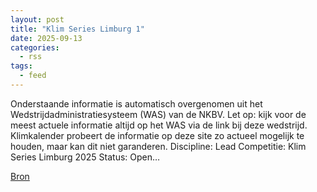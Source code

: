 ```yaml
---
layout: post
title: "Klim Series Limburg 1"
date: 2025-09-13
categories: 
  - rss
tags: 
  - feed
---
```


<p>Onderstaande informatie is automatisch overgenomen uit het Wedstrijdadministratiesysteem (WAS) van de NKBV. Let op: kijk voor de meest actuele informatie altijd op het WAS via de link bij deze wedstrijd. Klimkalender probeert de informatie op deze site zo actueel mogelijk te houden, maar kan dit niet garanderen. Discipline: Lead Competitie: Klim Series Limburg 2025 Status: Open&hellip;</p>
<p><a href="https://www.klimkalender.nl/comp/klim-series-limburg-1/" rel="noopener noreferrer" target="_blank">Bron</a></p>
